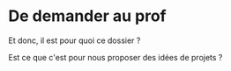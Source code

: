 # De demander au prof
Et donc, il est pour quoi ce dossier ?

Est ce que c'est pour nous proposer des idées de projets ?
